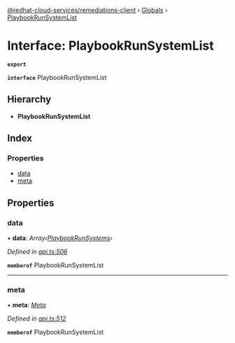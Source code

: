 [@redhat-cloud-services/remediations-client](../README.md) › [Globals](../globals.md) › [PlaybookRunSystemList](playbookrunsystemlist.md)

# Interface: PlaybookRunSystemList

**`export`** 

**`interface`** PlaybookRunSystemList

## Hierarchy

* **PlaybookRunSystemList**

## Index

### Properties

* [data](playbookrunsystemlist.md#data)
* [meta](playbookrunsystemlist.md#meta)

## Properties

###  data

• **data**: *Array‹[PlaybookRunSystems](playbookrunsystems.md)›*

*Defined in [api.ts:506](https://github.com/Hyperkid123/javascript-clients/blob/master/packages/remediations/api.ts#L506)*

**`memberof`** PlaybookRunSystemList

___

###  meta

• **meta**: *[Meta](meta.md)*

*Defined in [api.ts:512](https://github.com/Hyperkid123/javascript-clients/blob/master/packages/remediations/api.ts#L512)*

**`memberof`** PlaybookRunSystemList
